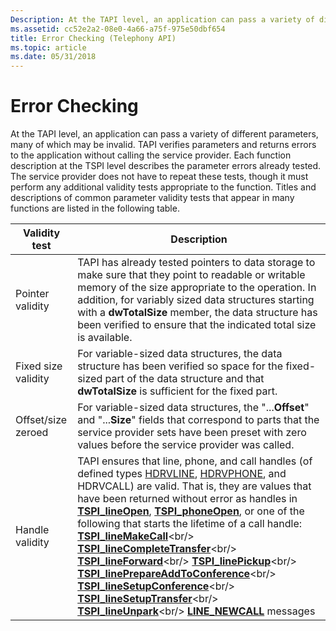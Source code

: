 ```yaml
---
Description: At the TAPI level, an application can pass a variety of different parameters, many of which may be invalid.
ms.assetid: cc52e2a2-08e0-4a66-a75f-975e50dbf654
title: Error Checking (Telephony API)
ms.topic: article
ms.date: 05/31/2018
---
```


# Error Checking

At the TAPI level, an application can pass a variety of different parameters, many of which may be invalid. TAPI verifies parameters and returns errors to the application without calling the service provider. Each function description at the TSPI level describes the parameter errors already tested. The service provider does not have to repeat these tests, though it must perform any additional validity tests appropriate to the function. Titles and descriptions of common parameter validity tests that appear in many functions are listed in the following table.



| Validity test       | Description                                                                                                                                                                                                                                                                                                                                                                                                                                                                                                                                                                                                                                                                                                                                                                                                                                                                                                                                                                                      |
|---------------------|--------------------------------------------------------------------------------------------------------------------------------------------------------------------------------------------------------------------------------------------------------------------------------------------------------------------------------------------------------------------------------------------------------------------------------------------------------------------------------------------------------------------------------------------------------------------------------------------------------------------------------------------------------------------------------------------------------------------------------------------------------------------------------------------------------------------------------------------------------------------------------------------------------------------------------------------------------------------------------------------------|
| Pointer validity    | TAPI has already tested pointers to data storage to make sure that they point to readable or writable memory of the size appropriate to the operation. In addition, for variably sized data structures starting with a **dwTotalSize** member, the data structure has been verified to ensure that the indicated total size is available.                                                                                                                                                                                                                                                                                                                                                                                                                                                                                                                                                                                                                                                        |
| Fixed size validity | For variable-sized data structures, the data structure has been verified so space for the fixed-sized part of the data structure and that **dwTotalSize** is sufficient for the fixed part.                                                                                                                                                                                                                                                                                                                                                                                                                                                                                                                                                                                                                                                                                                                                                                                                      |
| Offset/size zeroed  | For variable-sized data structures, the "...**Offset**" and "...**Size**" fields that correspond to parts that the service provider sets have been preset with zero values before the service provider was called.                                                                                                                                                                                                                                                                                                                                                                                                                                                                                                                                                                                                                                                                                                                                                                               |
| Handle validity     | TAPI ensures that line, phone, and call handles (of defined types [HDRVLINE](hdrvline.md), [HDRVPHONE](hdrvphone.md), and HDRVCALL) are valid. That is, they are values that have been returned without error as handles in [**TSPI\_lineOpen**](https://msdn.microsoft.com/en-us/library/ms725583(v=VS.85).aspx), [**TSPI\_phoneOpen**](https://msdn.microsoft.com/en-us/library/ms725941(v=VS.85).aspx), or one of the following that starts the lifetime of a call handle: [**TSPI\_lineMakeCall**](https://msdn.microsoft.com/en-us/library/ms725576(v=VS.85).aspx)<br/> [**TSPI\_lineCompleteTransfer**](https://msdn.microsoft.com/en-us/library/ms725535(v=VS.85).aspx)<br/> [**TSPI\_lineForward**](https://msdn.microsoft.com/en-us/library/ms725546(v=VS.85).aspx)<br/> [**TSPI\_linePickup**](https://msdn.microsoft.com/en-us/library/ms725585(v=VS.85).aspx)<br/> [**TSPI\_linePrepareAddToConference**](https://msdn.microsoft.com/en-us/library/ms725586(v=VS.85).aspx)<br/> [**TSPI\_lineSetupConference**](https://msdn.microsoft.com/en-us/library/ms725608(v=VS.85).aspx)<br/> [**TSPI\_lineSetupTransfer**](https://msdn.microsoft.com/en-us/library/ms725609(v=VS.85).aspx)<br/> [**TSPI\_lineUnpark**](https://msdn.microsoft.com/en-us/library/ms725613(v=VS.85).aspx)<br/> [**LINE\_NEWCALL**](line-newcall.md) messages<br/> |



 

 

 




